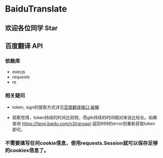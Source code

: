 # BaiduTranslate
## 欢迎各位同学 Star
## 百度翻译 API
### 依赖库
* execjs
* requests
* re

### 相关疑问
* token, sign的提取方式详见[百度翻译接口 破解](https://blog.csdn.net/hujingshuang/article/details/80180294)


* 观察觉得，token持续的时间比较短，而gtk持续的时间相对来说比较长。如果查询 https://fanyi.baidu.com/v2transapi 返回998的error则重新获取token即可。

### 不需要填写任何cookie信息，使用requests.Session就可以保存足够的cookies信息了。

